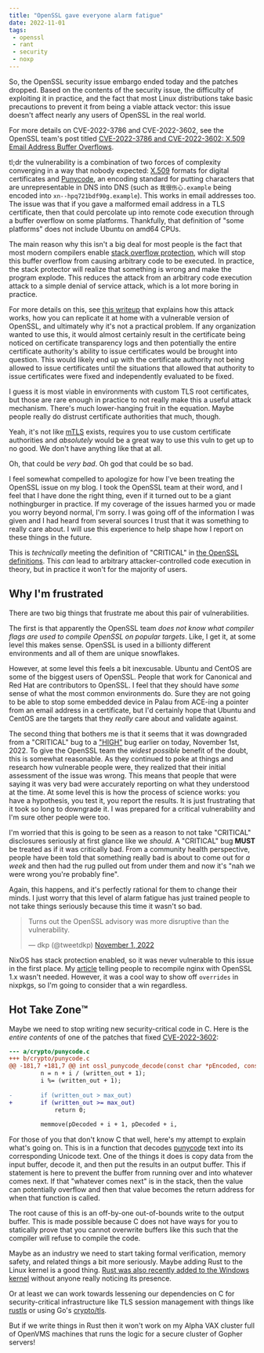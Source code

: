 ```yaml
---
title: "OpenSSL gave everyone alarm fatigue"
date: 2022-11-01
tags:
 - openssl
 - rant
 - security
 - noxp
---
```


<xeblog-hero ai="Waifu Diffusion v1.3 (float16)" file="angy-foxgirl-disapproves" prompt="1girl, kimono, animal crossing, klaxon, loud noises, overwhelming, red sky, clouds, storms, long hair, purple hair, yellow eyes, fox ears, thick outlines, ink outlines, black outlines"></xeblog-hero>

So, the OpenSSL security issue embargo ended today and the patches dropped.
Based on the contents of the security issue, the difficulty of exploiting it in
practice, and the fact that most Linux distributions take basic precautions to
prevent it from being a viable attack vector: this issue doesn't affect nearly
any users of OpenSSL in the real world.

For more details on CVE-2022-3786 and CVE-2022-3602, see the OpenSSL team's post
titled [CVE-2022-3786 and CVE-2022-3602: X.509 Email Address Buffer
Overflows](https://www.openssl.org/blog/blog/2022/11/01/email-address-overflows/).

<xeblog-conv name="Mara" mood="hacker">tl;dr the vulnerability is a combination
of two forces of complexity converging in a way that nobody expected:
[X.509](https://en.wikipedia.org/wiki/X.509) formats for digital certificates
and [Punycode](https://en.wikipedia.org/wiki/Punycode), an encoding standard for
putting characters that are unrepresentable in DNS into DNS (such as `我很伤心.example`
being encoded into `xn--hpq721bdf90g.example`). This works in email
addresses too. The issue was that if you gave a malformed email address in a TLS
certificate, then that could percolate up into remote code execution through a
buffer overflow on some platforms. Thankfully, that definition of "some
platforms" does not include Ubuntu on amd64 CPUs.</xeblog-conv>

The main reason why this isn't a big deal for most people is the fact that most
modern compilers enable [stack overflow
protection](https://security.stackexchange.com/questions/158609/how-is-the-stack-protection-enforced-in-a-binary/158616#158616),
which will stop this buffer overflow from causing arbitrary code to be executed.
In practice, the stack protector will realize that something is wrong and make
the program explode. This reduces the attack from an arbitrary code execution
attack to a simple denial of service attack, which is a lot more boring in
practice.

For more details on this, see [this
writeup](https://github.com/colmmacc/CVE-2022-3602) that explains how this
attack works, how you can replicate it at home with a vulnerable version of
OpenSSL, and ultimately why it's not a practical problem. If any organization
wanted to use this, it would almost certainly result in the certificate being
noticed on certificate transparency logs and then potentially the entire
certificate authority's ability to issue certificates would be brought into
question. This would likely end up with the certificate authority not being
allowed to issue certificates until the situations that allowed that authority
to issue certificates were fixed and independently evaluated to be fixed.

I guess it is most viable in environments with custom TLS root certificates, but
those are rare enough in practice to not really make this a useful attack
mechanism. There's much lower-hanging fruit in the equation. Maybe people really
do distrust certificate authorities that much, though.

<xeblog-conv name="Numa" mood="delet">Yeah, it's not like
[mTLS](https://www.cloudflare.com/learning/access-management/what-is-mutual-tls/)
exists, requires you to use custom certificate authorities and _absolutely_
would be a great way to use this vuln to get up to no good. We don't have
anything like that at all.</xeblog-conv>

<xeblog-conv name="Mara" mood="hmm">Oh, that could be _very bad_. Oh god that
could be so bad.</xeblog-conv>

I feel somewhat compelled to apologize for how I've been treating the OpenSSL
issue on my blog. I took the OpenSSL team at their word, and I feel that I have
done the right thing, even if it turned out to be a giant nothingburger in
practice. If my coverage of the issues harmed you or made you worry beyond
normal, I'm sorry. I was going off of the information I was given and I had
heard from several sources I trust that it was something to really care about. I
will use this experience to help shape how I report on these things in the
future.

<xeblog-conv name="Cadey" mood="angy">This is _technically_ meeting the
definition of "CRITICAL" in [the OpenSSL
definitions](https://www.openssl.org/policies/general/security-policy.html#critical).
This _can_ lead to arbitrary attacker-controlled code execution in theory, but
in practice it won't for the majority of users.</xeblog-conv>

## Why I'm frustrated

There are two big things that frustrate me about this pair of vulnerabilities.

The first is that apparently the OpenSSL team _does not know what compiler flags
are used to compile OpenSSL on popular targets_. Like, I get it, at some level
this makes sense. OpenSSL is used in a billionty different environments and all
of them are unique snowflakes.

However, at some level this feels a bit inexcusable. Ubuntu and CentOS are some
of the biggest users of OpenSSL. People that work for Canonical and Red Hat are
contributors to OpenSSL. I feel that they should have _some_ sense of what the
most common environments do. Sure they are not going to be able to stop some
embedded device in Palau from ACE-ing a pointer from an email address in a
certificate, but I'd certainly hope that Ubuntu and CentOS are the targets that
they _really_ care about and validate against.

The second thing that bothers me is that it seems that it was downgraded from a
"CRITICAL" bug to a
["HIGH"](https://www.openssl.org/policies/general/security-policy.html#high) bug
earlier on today, November 1st, 2022. To give the OpenSSL team the *widest
possible* benefit of the doubt, this is somewhat reasonable. As they continued
to poke at things and research how vulnerable people were, they realized that
their initial assessment of the issue was wrong. This means that people that
were saying it was very bad were accurately reporting on what they understood at
the time. At some level this is how the process of science works: you have a
hypothesis, you test it, you report the results. It is just frustrating that it
took so long to downgrade it. I was prepared for a critical vulnerability and
I'm sure other people were too.

I'm worried that this is going to be seen as a reason to not take "CRITICAL"
disclosures seriously at first glance like we _should_. A "CRITICAL" bug
**MUST** be treated as if it was critically bad. From a community health
perspective, people have been told that something really bad is about to come
out for _a week_ and then had the rug pulled out from under them and now it's
"nah we were wrong you're probably fine".

Again, this happens, and it's perfectly rational for them to change their minds.
I just worry that this level of alarm fatigue has just trained people to not
take things seriously because this time it wasn't so bad.

<blockquote class="twitter-tweet"><p lang="en" dir="ltr">Turns out the OpenSSL advisory was more disruptive than the vulnerability.</p>&mdash; dkp (@tweetdkp) <a href="https://twitter.com/tweetdkp/status/1587537224618369032?ref_src=twsrc%5Etfw">November 1, 2022</a></blockquote>

NixOS has stack protection enabled, so it was never vulnerable to this issue in
the first place. My [article](https://xeiaso.net/blog/nixos-nginx-openssl-1.x)
telling people to recompile nginx with OpenSSL 1.x wasn't needed. However, it
was a cool way to show off `overrides` in nixpkgs, so I'm going to consider that
a win regardless.

## Hot Take Zone™️

Maybe we need to stop writing new security-critical code in C. Here is the
_entire contents_ of one of the patches that fixed
[CVE-2022-3602](https://github.com/openssl/openssl/commit/fe3b639dc19b325846f4f6801f2f4604f56e3de3):

```diff
--- a/crypto/punycode.c
+++ b/crypto/punycode.c
@@ -181,7 +181,7 @@ int ossl_punycode_decode(const char *pEncoded, const size_t enc_len,
         n = n + i / (written_out + 1);
         i %= (written_out + 1);
 
-        if (written_out > max_out)
+        if (written_out >= max_out)
             return 0;
 
         memmove(pDecoded + i + 1, pDecoded + i,
```

For those of you that don't know C that well, here's my attempt to explain
what's going on. This is in a function that decodes
[punycode](https://en.wikipedia.org/wiki/Punycode) text into its corresponding 
Unicode text. One of the things it does is copy data from the input buffer,
decode it, and then put the results in an output buffer. This if statement is
here to prevent the buffer from running over and into whatever comes next. If
that "whatever comes next" is in the stack, then the value can potentially
overflow and then that value becomes the return address for when that function
is called.

The root cause of this is an off-by-one out-of-bounds write to the output
buffer. This is made possible because C does not have ways for you to statically
prove that you cannot overwrite buffers like this such that the compiler will
refuse to compile the code.

Maybe as an industry we need to start taking formal verification, memory safety,
and related things a bit more seriously. Maybe adding Rust to the Linux kernel
is a good thing. [Rust was also recently added to the Windows
kernel](https://twitter.com/dwizzzleMSFT/status/1578532292662005760) without
anyone really noticing its presence.

<xeblog-conv name="Cadey" mood="coffee">Or at least we can work towards
lessening our dependencies on C for security-critical infrastructure like TLS
session management with things like
[rustls](https://docs.rs/rustls/latest/rustls/) or using Go's
[crypto/tls](https://pkg.go.dev/crypto/tls).</xeblog-conv>

<xeblog-conv name="Numa" mood="delet">But if we write things in Rust then it
won't work on my Alpha VAX cluster full of OpenVMS machines that runs the logic
for a secure cluster of Gopher servers!</xeblog-conv>

<xeblog-sticker name="Cadey" mood="coffee"></xeblog-sticker>

<xeblog-toot url="https://pony.social/@cadey/109270702249158842"></xeblog-toot>
